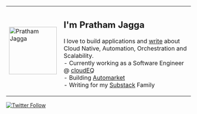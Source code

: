 <table>
  <tr>
    <td width="130">
      <img align="left" width="130" alt="Pratham Jagga" src="https://sdk.bitmoji.com/render/panel/dc878a02-6c0d-4366-ab3b-b86a397e31ad-9abca207-e196-4c3e-8932-0fae4ce0c737-v1.png?transparent=1&palette=1">
    </td>
    <td>
      <h2>I'm Pratham Jagga</h2>
      <p>
        I love to build applications and <a href="https://dev.to/prathamjagga">write</a> about Cloud Native, Automation, Orchestration and Scalability.<br>
        - Currently working as a Software Engineer @ <a href="https://cloudeq.com">cloudEQ</a><br>
        - Building <a href="https://automarket-s42l.vercel.app/">Automarket</a><br>
        - Writing for my <a href="https://hipratham.substack.com">Substack</a> Family
      </p>
    </td>
  </tr>
</table>



[![Twitter Follow](https://img.shields.io/twitter/follow/prathamjagga123?color=%20%2300acee&label=Follow%20me%20on%20Twitter&style=for-the-badge)][twitter] 


[homepage]: https://linkedin.com/in/pratham-jagga
[twitter]: https://twitter.com/prathamjagga123
[twitch]: https://www.twitch.tv/prathamjagga
[github]: https://github.com/daniakash
[automarket]: https://automarket-s42l.vercel.app/
[write]: https://dev.to/prathamjagga
[cloudEQ]: https://cloudeq.com
[Substack]: https://hipratham.substack.com
